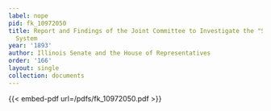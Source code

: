 ```yaml
---
label: nope
pid: fk_10972050
title: Report and Findings of the Joint Committee to Investigate the "Sweat Shop"
  System
year: '1893'
author: Illinois Senate and the House of Representatives
order: '166'
layout: single
collection: documents
---
```



{{< embed-pdf url=/pdfs/fk_10972050.pdf >}}